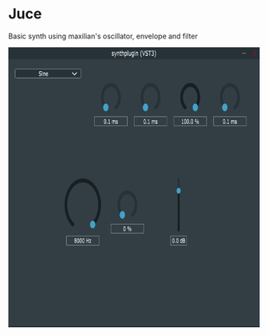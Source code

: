 # Juce

Basic synth using maxilian's oscillator, envelope and filter

<img src="res/build.png" width="720" height="560"/>